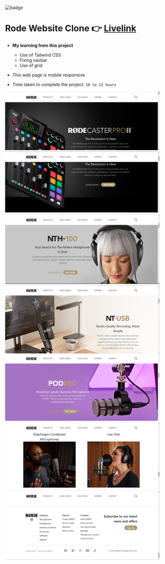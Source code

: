 ![badge](https://img.shields.io/badge/Live--class-Project-yellowgreen)
# Rode Website Clone 👉 [Livelink](https://project-shopifyclone.netlify.app/)

- **My learning from this project**

  - Use of Tailwind CSS
  - Fixing navbar
  - Use of grid 
- This web page is mobile responsive
- Time taken to complete the project: `10 to 12 hours`


![screenshot-1](./screenshots/Screenshot%20(81).png)
![screenshot-2](./screenshots/Screenshot%20(82).png)
![screenshot-3](./screenshots/Screenshot%20(83).png)
![screenshot-4](./screenshots/Screenshot%20(84).png)
![screenshot-5](./screenshots/Screenshot%20(85).png)
![screenshot-6](./screenshots/Screenshot%20(87).png)
![screenshot-7](./screenshots/Screenshot%20(86).png)